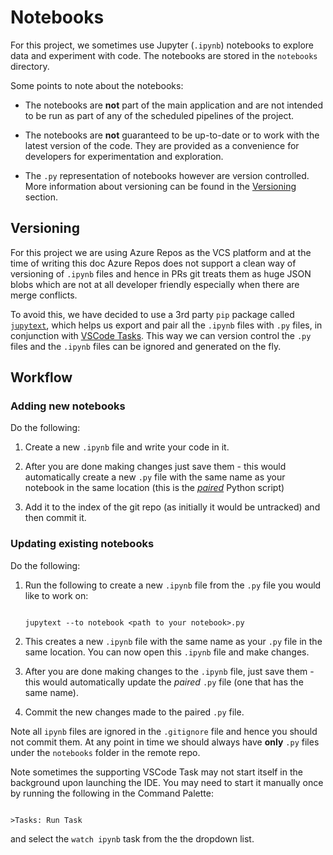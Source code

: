 # Notebooks

For this project, we sometimes use Jupyter (`.ipynb`) notebooks to explore data and experiment with code. The notebooks are stored in the `notebooks` directory.

Some points to note about the notebooks:

* The notebooks are **not** part of the main application and are not intended to be run as part of any of the scheduled pipelines of the project.

* The notebooks are **not** guaranteed to be up-to-date or to work with the latest version of the code. They are provided as a convenience for developers for experimentation and exploration.

* The `.py` representation of notebooks however are version controlled. More information about versioning can be found in the [Versioning](#versioning) section.

## Versioning

For this project we are using Azure Repos as the VCS platform and at the time of writing this doc Azure Repos does not support a clean way of versioning of `.ipynb` files and hence in PRs git treats them as huge JSON blobs which are not at all developer friendly
 especially when there are merge conflicts.

To avoid this, we have decided to use a 3rd party `pip` package called [`jupytext`](https://jupytext.readthedocs.io/en/latest), which helps us export and pair all the `.ipynb` files with `.py` files, in conjunction with [VSCode Tasks](https://code.visualstudio.com/docs/editor/tasks#_custom-tasks).
 This way we can version control the `.py` files and the `.ipynb` files can be ignored and generated on the fly.

## Workflow 

### Adding new notebooks

Do the following:

1. Create a new `.ipynb` file and write your code in it.

2. After you are done making changes just save them - this would automatically create a new `.py` file with the same name as your notebook in the same location (this is the [_paired_](https://jupytext.readthedocs.io/en/latest/paired-notebooks.html#)
 Python script)

3. Add it to the index of the git repo (as initially it would be untracked) and then commit it.

### Updating existing notebooks 

Do the following:

1. Run the following to create a new `.ipynb` file from the `.py` file you would like to work on:

    ```shell

    jupytext --to notebook <path to your notebook>.py

    ```

2. This creates a new `.ipynb` file with the same name as your `.py` file in the same location. You can now open this `.ipynb` file and make changes.

3. After you are done making changes to the `.ipynb` file, just save them - this would automatically update the
_paired_ `.py` file (one that has the same name).

4. Commit the new changes made to the paired `.py` file.


Note all `ipynb` files are ignored in the `.gitignore` file and hence you should not commit them. At any point in time we should always have
**only** `.py` files under the `notebooks` folder in the remote repo.


Note sometimes the supporting VSCode Task may not start itself in the background upon launching the IDE. You may need to start it manually once by running the following in the Command Palette:

```

>Tasks: Run Task 

```

and select the `watch ipynb` task from the the dropdown list.